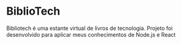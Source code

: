 # BiblioTech
Bibliotech é uma estante virtual de livros de tecnologia. Projeto foi desenvolvido para aplicar meus conhecimentos de Node.js e React
